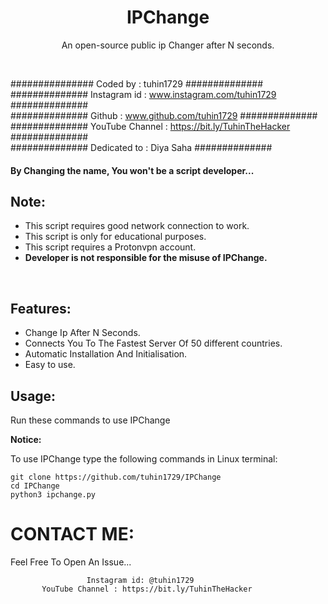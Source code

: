<h1 align="center">IPChange

</h1>
<p align="center">An open-source public ip Changer after N seconds.</p><br>


###############  Coded by      : tuhin1729 ##############<br>
##############  Instagram id   : www.instagram.com/tuhin1729 ##############<br>
##############  Github         : www.github.com/tuhin1729 ##############<br>
############## YouTube Channel : https://bit.ly/TuhinTheHacker ##############<br>
############## Dedicated to    : Diya Saha ##############<br>



#### By Changing the name, You won't be a script developer...

## Note:

- This script requires good network connection to work.
- This script is only for educational purposes.
- This script requires a Protonvpn account.
- **Developer is not responsible for the misuse of IPChange.**
<br>

## Features:

- Change Ip After N Seconds.
- Connects You To The Fastest Server Of 50 different countries.
- Automatic Installation And Initialisation.
- Easy to use.

## Usage:

Run these commands to use IPChange 

**Notice:** 

To use IPChange type the following commands in Linux terminal:
```
git clone https://github.com/tuhin1729/IPChange
cd IPChange
python3 ipchange.py
```


# CONTACT ME:

Feel Free To Open An Issue...

```
                 Instagram id: @tuhin1729
       YouTube Channel : https://bit.ly/TuhinTheHacker
```



